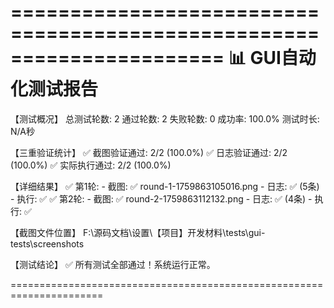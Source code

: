 
======================================================================
                    📊 GUI自动化测试报告
======================================================================

【测试概况】
  总测试轮数: 2
  通过轮数: 2
  失败轮数: 0
  成功率: 100.0%
  测试时长: N/A秒

【三重验证统计】
  ✅ 截图验证通过: 2/2 (100.0%)
  ✅ 日志验证通过: 2/2 (100.0%)
  ✅ 实际执行通过: 2/2 (100.0%)

【详细结果】
  ✅ 第1轮:
     - 截图: ✅ round-1-1759863105016.png
     - 日志: ✅ (5条)
     - 执行: ✅
  ✅ 第2轮:
     - 截图: ✅ round-2-1759863112132.png
     - 日志: ✅ (4条)
     - 执行: ✅

【截图文件位置】
  F:\源码文档\设置\【项目】开发材料\tests\gui-tests\screenshots

【测试结论】
  ✅ 所有测试全部通过！系统运行正常。

======================================================================
